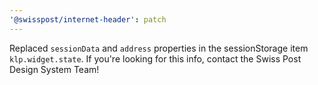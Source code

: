 ```yaml
---
'@swisspost/internet-header': patch
---
```


Replaced `sessionData` and `address` properties in the sessionStorage item `klp.widget.state`.
If you're looking for this info, contact the Swiss Post Design System Team!
